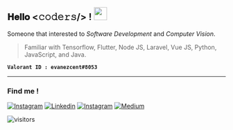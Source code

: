 <h2>𝐇𝐞𝐥𝐥𝐨 <𝚌𝚘𝚍𝚎𝚛𝚜/> ! <img src="https://emojis.slackmojis.com/emojis/images/1531849430/4246/blob-sunglasses.gif?1531849430" width="30"/></h2> 

Someone that interested to *Software Development* and *Computer Vision*. 
> Familiar with Tensorflow, Flutter, Node JS, Laravel, Vue JS, Python, JavaScript, and Java.

**`Valorant ID : evanezcent#8053`**

------------
<h3>Find me !</h3>

[![Instagram](https://img.shields.io/badge/-@pratamays-E10098?style=flat-square&labelColor=gray&logo=instagram&logoColor=white&link=https://instagram.com/pratamays/)](https://instagram.com/pratamays/)
[![Linkedin](https://img.shields.io/badge/-pratamays-blue?style=flat-square&labelColor=gray&logo=Linkedin&logoColor=white&link=https://www.linkedin.com/in/pratamays/)](https://www.linkedin.com/in/pratamays/)
[![Instagram](https://img.shields.io/badge/-evanezcent.github.io-F9A03C?style=flat-square&labelColor=gray&logo=internet-explorer&logoColor=white&link=https://evanezcent.github.io/)](http://evanezcent.github.io/)
[![Medium](https://img.shields.io/badge/-evanezcent.github.io-F9A03C?style=flat-square&labelColor=gray&logo=medium&logoColor=white&link=https://evanezcent.github.io/)](http://evanezcent.github.io/)

![visitors](https://visitor-badge.laobi.icu/badge?page_id=evanezcent.evanezcent)

